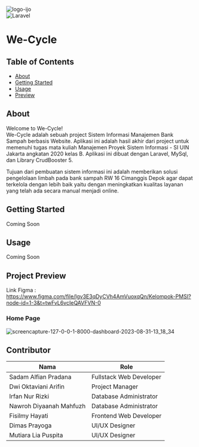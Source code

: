 
![logo-ijo](https://github.com/sdmalfian/we-cycle/assets/53588747/9ae0ab1d-0637-40a7-8ba9-f27d58cc6df5)
<br>
![Laravel](https://img.shields.io/badge/Built%20with-Laravel-red)
<h1>We-Cycle</h1>

## Table of Contents
+ [About](#about)
+ [Getting Started](#getting_started)
+ [Usage](#usage)
+ [Preview](#preview)

## About <a name = "about"></a>
Welcome to We-Cycle!
<br>
We-Cycle adalah sebuah project Sistem Informasi Manajemen Bank Sampah berbasis Website. Aplikasi ini adalah hasil akhir dari project untuk memenuhi tugas mata kuliah Manajemen Proyek Sistem Informasi - SI UIN Jakarta angkatan 2020 kelas B. Aplikasi ini dibuat dengan Laravel, MySql, dan Library CrudBooster 5.

Tujuan dari pembuatan sistem informasi ini adalah memberikan solusi pengelolaan limbah pada bank sampah RW 16 Cimanggis Depok agar dapat terkelola dengan lebih baik yaitu dengan meningkatkan kualitas layanan yang telah ada secara manual menjadi online.

## Getting Started <a name = "getting_started"></a>
Coming Soon

## Usage <a name = "usage"></a>
Coming Soon

## Project Preview <a name = "preview"></a>

Link Figma : https://www.figma.com/file/lgv3E3qDyCVh4AmVuoxqQn/Kelompok-PMSI?node-id=1-3&t=twFvL6vcIeQAVFVN-0

### Home Page

![screencapture-127-0-0-1-8000-dashboard-2023-08-31-13_18_34](https://github.com/sdmalfian/we-cycle/assets/53588747/2ed6a308-b693-4300-abdf-fdbc8cb5195a)


## Contributor

| Nama                            | Role                     |
| ------------------------------- | -------------------------|
| Sadam Alfian Pradana            | Fullstack Web Developer  |
| Dwi Oktaviani Arifin            | Project Manager          |
| Irfan Nur Rizki                 | Database Administrator   |
| Nawroh Diyaanah Mahfuzh         | Database Administrator   |
| Fisilmy Hayati                  | Frontend Web Developer   |
| Dimas Prayoga                   | UI/UX Designer           |
| Mutiara Lia Puspita             | UI/UX Designer           |
